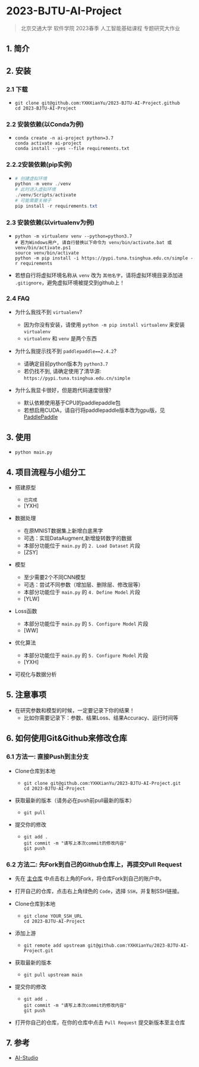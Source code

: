 # 2023-BJTU-AI-Project

> 北京交通大学 软件学院 2023春季 人工智能基础课程 专题研究大作业

## 1. 简介

## 2. 安装

### 2.1 下载

- ```
  git clone git@github.com:YXHXianYu/2023-BJTU-AI-Project.github
  cd 2023-BJTU-AI-Project
  ```

### 2.2 安装依赖(以Conda为例)

- ```
  conda create -n ai-project python=3.7
  conda activate ai-project
  conda install --yes --file requirements.txt
  ```
### 2.2.2安装依赖(pip实例)
- ```powershell
  # 创建虚拟环境
  python -m venv ./venv
  # 此时进入虚拟环境
  ./venv/Scripts/activate
  # 可能需要关梯子
  pip install -r requirements.txt
  ```

### 2.3 安装依赖(以virtualenv为例)

- ```
  python -m virtualenv venv --python=python3.7
  # 若为Windows用户, 请自行替换以下命令为 venv/bin/activate.bat 或 venv/bin/activate.ps1
  source venv/bin/activate
  python -m pip install -i https://pypi.tuna.tsinghua.edu.cn/simple -r requirements
  ```

- 若想自行将虚拟环境名称从 `venv` 改为 `其他名字`，请将虚拟环境目录添加进 `.gitignore`，避免虚拟环境被提交到github上！

### 2.4 FAQ

- 为什么我找不到 `virtualenv`?
  - 因为你没有安装，请使用 `python -m pip install virtualenv` 来安装 `virtualenv`
  - `virtualenv` 和 `venv` 是两个东西

- 为什么我提示找不到 `paddlepaddle==2.4.2`?
  - 请确定目前python版本为 `python3.7`
  - 若仍找不到, 请确定使用了清华源: `https://pypi.tuna.tsinghua.edu.cn/simple`

- 为什么我显卡很好，但是跑代码速度很慢?
  - 默认依赖使用基于CPU的paddlepaddle包
  - 若想启用CUDA，请自行将paddlepaddle版本改为gpu版，见 [PaddlePaddle](https://www.paddlepaddle.org.cn/install/quick)

## 3. 使用

- `python main.py`

## 4. 项目流程与小组分工

- 搭建原型
  - `已完成`
  - [YXH]

- 数据处理
  - 在原MNIST数据集上新增白底黑字
  - 可选：实现DataAugment,新增旋转数字的数据
  - 本部分功能位于 `main.py` 的 `2. Load Dataset` 片段
  - [ZSY]

- 模型
  - 至少需要2个不同CNN模型
  - 可选：尝试不同参数（增加层、删除层、修改层等）
  - 本部分功能位于 `main.py` 的 `4. Define Model` 片段
  - [YLW]

- Loss函数
  - 本部分功能位于 `main.py` 的 `5. Configure Model` 片段
  - [WW]

- 优化算法
  - 本部分功能位于 `main.py` 的 `5. Configure Model` 片段
  - [YXH]

- 可视化与数据分析

## 5. 注意事项

- 在研究参数和模型的时候，一定要记录下你的结果！
  - 比如你需要记录下：参数、结果Loss、结果Accuracy、运行时间等

## 6. 如何使用Git&Github来修改仓库

### 6.1 方法一: 直接Push到主分支

- Clone仓库到本地
  - ```
    git clone git@github.com:YXHXianYu/2023-BJTU-AI-Project.git
    cd 2023-BJTU-AI-Project
    ```
- 获取最新的版本（请务必在push前pull最新的版本）
  - ```
    git pull
    ```

- 提交你的修改
  - ```
    git add .
    git commit -m "请写上本次commit的修改内容"
    git push
    ```

### 6.2 方法二: 先Fork到自己的Github仓库上，再提交Pull Request

- 先在 [主仓库](https://github.com/YXHXianYu/2023-BJTU-AI-Project) 中点击右上角的Fork，将仓库Fork到自己的账户中。

- 打开自己的仓库，点击右上角绿色的 `Code`，选择 `SSH`，并复制SSH链接。

- Clone仓库到本地
  - ```
    git clone YOUR_SSH_URL
    cd 2023-BJTU-AI-Project
    ```

- 添加上游
  - ```
    git remote add upstream git@github.com:YXHXianYu/2023-BJTU-AI-Project.git
    ```

- 获取最新的版本
  - ```
    git pull upstream main
    ```

- 提交你的修改
  - ```
    git add .
    git commit -m "请写上本次commit的修改内容"
    git push
    ```

- 打开你自己的仓库，在你的仓库中点击 `Pull Request` 提交新版本至主仓库

## 7. 参考

- [AI-Studio](https://aistudio.baidu.com/aistudio/projectdetail/1514092)

